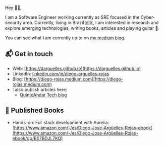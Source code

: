Hey 👋🏻,

I am a Software Engineer working currently as SRE focused in the Cyber-security area. Currently, 
living in Brazil 🇧🇷, I am interested in research and explore emerging technologies, writing books, 
articles and playing guitar 🤟.

You can see what I am currently up to on [my medium blog](https://diego-rojas.medium.com).

## 📬 Get in touch

- Web: [https://darguelles.github.io](https://darguelles.github.io)
- LinkedIn: [linkedin.com/in/diego-arguelles-rojas](https://www.linkedin.com/in/diego-arguelles-rojas/)
- Blog: [https://diego-rojas.medium.com](https://diego-rojas.medium.com)
- I also publish articles here:
    - [QuintoAndar Tech blog](https://medium.com/quintoandar-tech-blog)

## 📕 Published Books

- Hands-on: Full stack development with Aurelia: 
  [https://www.amazon.com/-/es/Diego-Jose-Argüelles-Rojas-ebook](https://www.amazon.com/-/es/Diego-Jose-Argüelles-Rojas-ebook/dp/B07BDJL7KQ)
  
